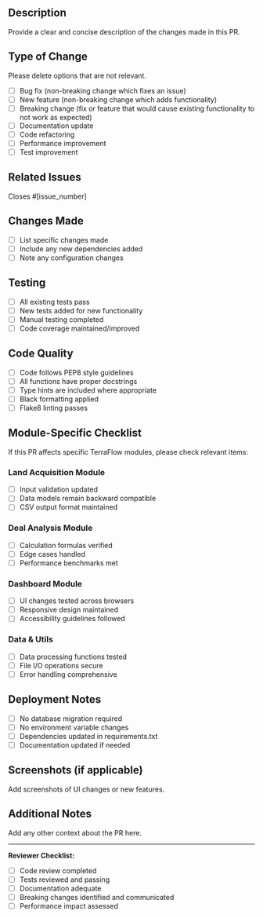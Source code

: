 ## Description
Provide a clear and concise description of the changes made in this PR.

## Type of Change
Please delete options that are not relevant.

- [ ] Bug fix (non-breaking change which fixes an issue)
- [ ] New feature (non-breaking change which adds functionality)
- [ ] Breaking change (fix or feature that would cause existing functionality to not work as expected)
- [ ] Documentation update
- [ ] Code refactoring
- [ ] Performance improvement
- [ ] Test improvement

## Related Issues
Closes #[issue_number]

## Changes Made
- [ ] List specific changes made
- [ ] Include any new dependencies added
- [ ] Note any configuration changes

## Testing
- [ ] All existing tests pass
- [ ] New tests added for new functionality
- [ ] Manual testing completed
- [ ] Code coverage maintained/improved

## Code Quality
- [ ] Code follows PEP8 style guidelines
- [ ] All functions have proper docstrings
- [ ] Type hints are included where appropriate
- [ ] Black formatting applied
- [ ] Flake8 linting passes

## Module-Specific Checklist
If this PR affects specific TerraFlow modules, please check relevant items:

### Land Acquisition Module
- [ ] Input validation updated
- [ ] Data models remain backward compatible
- [ ] CSV output format maintained

### Deal Analysis Module
- [ ] Calculation formulas verified
- [ ] Edge cases handled
- [ ] Performance benchmarks met

### Dashboard Module
- [ ] UI changes tested across browsers
- [ ] Responsive design maintained
- [ ] Accessibility guidelines followed

### Data & Utils
- [ ] Data processing functions tested
- [ ] File I/O operations secure
- [ ] Error handling comprehensive

## Deployment Notes
- [ ] No database migration required
- [ ] No environment variable changes
- [ ] Dependencies updated in requirements.txt
- [ ] Documentation updated if needed

## Screenshots (if applicable)
Add screenshots of UI changes or new features.

## Additional Notes
Add any other context about the PR here.

---

**Reviewer Checklist:**
- [ ] Code review completed
- [ ] Tests reviewed and passing
- [ ] Documentation adequate
- [ ] Breaking changes identified and communicated
- [ ] Performance impact assessed